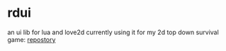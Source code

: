 # rdui
an ui lib for lua and love2d
currently using it for my 2d top down survival game: [repostory](https://github.com/rdalx42/survivalGameLove2D)
